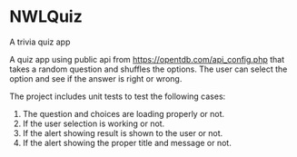 # NWLQuiz
A trivia quiz app

A quiz app using public api from https://opentdb.com/api_config.php that takes a random question and shuffles the options. The user can select the option and see if the answer is right or wrong.

The project includes unit tests to test the following cases:

1. The question and choices are loading properly or not.
2. If the user selection is working or not.
3. If the alert showing result is shown to the user or not.
4. If the alert showing the proper title and message or not.
